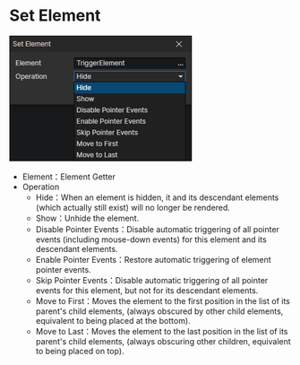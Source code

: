 # Set Element

![](img/setElement-1.png)

- Element：Element Getter
- Operation
  - Hide：When an element is hidden, it and its descendant elements (which actually still exist) will no longer be rendered.
  - Show：Unhide the element.
  - Disable Pointer Events：Disable automatic triggering of all pointer events (including mouse-down events) for this element and its descendant elements.
  - Enable Pointer Events：Restore automatic triggering of element pointer events.
  - Skip Pointer Events：Disable automatic triggering of all pointer events for this element, but not for its descendant elements.
  - Move to First：Moves the element to the first position in the list of its parent's child elements, (always obscured by other child elements, equivalent to being placed at the bottom).
  - Move to Last：Moves the element to the last position in the list of its parent's child elements, (always obscuring other children, equivalent to being placed on top).